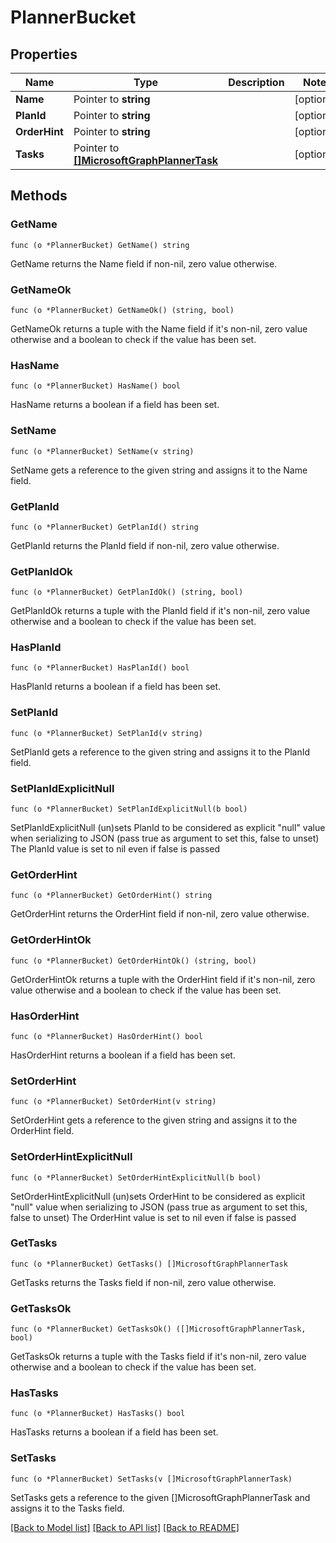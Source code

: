 # PlannerBucket

## Properties

Name | Type | Description | Notes
------------ | ------------- | ------------- | -------------
**Name** | Pointer to **string** |  | [optional] 
**PlanId** | Pointer to **string** |  | [optional] 
**OrderHint** | Pointer to **string** |  | [optional] 
**Tasks** | Pointer to [**[]MicrosoftGraphPlannerTask**](microsoft.graph.plannerTask.md) |  | [optional] 

## Methods

### GetName

`func (o *PlannerBucket) GetName() string`

GetName returns the Name field if non-nil, zero value otherwise.

### GetNameOk

`func (o *PlannerBucket) GetNameOk() (string, bool)`

GetNameOk returns a tuple with the Name field if it's non-nil, zero value otherwise
and a boolean to check if the value has been set.

### HasName

`func (o *PlannerBucket) HasName() bool`

HasName returns a boolean if a field has been set.

### SetName

`func (o *PlannerBucket) SetName(v string)`

SetName gets a reference to the given string and assigns it to the Name field.

### GetPlanId

`func (o *PlannerBucket) GetPlanId() string`

GetPlanId returns the PlanId field if non-nil, zero value otherwise.

### GetPlanIdOk

`func (o *PlannerBucket) GetPlanIdOk() (string, bool)`

GetPlanIdOk returns a tuple with the PlanId field if it's non-nil, zero value otherwise
and a boolean to check if the value has been set.

### HasPlanId

`func (o *PlannerBucket) HasPlanId() bool`

HasPlanId returns a boolean if a field has been set.

### SetPlanId

`func (o *PlannerBucket) SetPlanId(v string)`

SetPlanId gets a reference to the given string and assigns it to the PlanId field.

### SetPlanIdExplicitNull

`func (o *PlannerBucket) SetPlanIdExplicitNull(b bool)`

SetPlanIdExplicitNull (un)sets PlanId to be considered as explicit "null" value
when serializing to JSON (pass true as argument to set this, false to unset)
The PlanId value is set to nil even if false is passed
### GetOrderHint

`func (o *PlannerBucket) GetOrderHint() string`

GetOrderHint returns the OrderHint field if non-nil, zero value otherwise.

### GetOrderHintOk

`func (o *PlannerBucket) GetOrderHintOk() (string, bool)`

GetOrderHintOk returns a tuple with the OrderHint field if it's non-nil, zero value otherwise
and a boolean to check if the value has been set.

### HasOrderHint

`func (o *PlannerBucket) HasOrderHint() bool`

HasOrderHint returns a boolean if a field has been set.

### SetOrderHint

`func (o *PlannerBucket) SetOrderHint(v string)`

SetOrderHint gets a reference to the given string and assigns it to the OrderHint field.

### SetOrderHintExplicitNull

`func (o *PlannerBucket) SetOrderHintExplicitNull(b bool)`

SetOrderHintExplicitNull (un)sets OrderHint to be considered as explicit "null" value
when serializing to JSON (pass true as argument to set this, false to unset)
The OrderHint value is set to nil even if false is passed
### GetTasks

`func (o *PlannerBucket) GetTasks() []MicrosoftGraphPlannerTask`

GetTasks returns the Tasks field if non-nil, zero value otherwise.

### GetTasksOk

`func (o *PlannerBucket) GetTasksOk() ([]MicrosoftGraphPlannerTask, bool)`

GetTasksOk returns a tuple with the Tasks field if it's non-nil, zero value otherwise
and a boolean to check if the value has been set.

### HasTasks

`func (o *PlannerBucket) HasTasks() bool`

HasTasks returns a boolean if a field has been set.

### SetTasks

`func (o *PlannerBucket) SetTasks(v []MicrosoftGraphPlannerTask)`

SetTasks gets a reference to the given []MicrosoftGraphPlannerTask and assigns it to the Tasks field.


[[Back to Model list]](../README.md#documentation-for-models) [[Back to API list]](../README.md#documentation-for-api-endpoints) [[Back to README]](../README.md)


